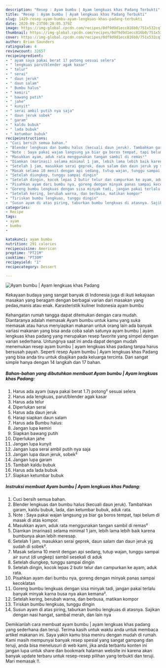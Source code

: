 ```yaml
---
description: "Resep : Ayam bumbu | Ayam lengkuas khas Padang Terbukti"
title: "Resep : Ayam bumbu | Ayam lengkuas khas Padang Terbukti"
slug: 1429-resep-ayam-bumbu-ayam-lengkuas-khas-padang-terbukti
date: 2020-09-23T00:28:05.379Z
image: https://img-global.cpcdn.com/recipes/0df9d9d1ecc816b0/751x532cq70/ayam-bumbu-ayam-lengkuas-khas-padang-foto-resep-utama.jpg
thumbnail: https://img-global.cpcdn.com/recipes/0df9d9d1ecc816b0/751x532cq70/ayam-bumbu-ayam-lengkuas-khas-padang-foto-resep-utama.jpg
cover: https://img-global.cpcdn.com/recipes/0df9d9d1ecc816b0/751x532cq70/ayam-bumbu-ayam-lengkuas-khas-padang-foto-resep-utama.jpg
author: Brian Saunders
ratingvalue: 4
reviewcount: 32657
recipeingredient:
- " ayam saya pakai berat 17 potong sesuai selera"
- " lengkuas parutblender agak kasar"
- " telur"
- " serai"
- " daun jeruk"
- " daun salam"
- " Bumbu halus"
- " kemiri"
- " bawang putih"
- " jahe"
- " kunyit"
- " serai ambil putih nya saja"
- " daun jeruk sobek"
- " garam"
- " kaldu bubuk"
- " lada bubuk"
- " ketumbar bubuk"
recipeinstructions:
- "Cuci bersih semua bahan."
- "Blender lengkuas dan bumbu halus (kecuali daun jeruk). Tambahkan garam, kaldu bubuk, lada, dan ketumbar bubuk, aduk rata."
- "Note : Saya pakai wajan langsung ya biar ga boros tempat, tapi belum di masak di atas kompor."
- "Masukkan ayam, aduk rata menggunakan tangan sambil di remas²"
- "Diamkan (marinasi) selama minimal 1 jam, lebih lama lebih baik karena bumbunya akan lebih meresap."
- "Setelah 1 jam, masukkan serai geprek, daun salam dan daun jeruk yg sudah di sobek²."
- "Masak selama 10 menit dengan api sedang, tutup wajan, tunggu sampai air surut (di ungkep) sambil sesekali di aduk"
- "Setelah diungkep, tunggu sampai dingin"
- "Setelah dingin, kocok lepas 2 butir telur dan campurkan ke ayam, aduk rata."
- "Pisahkan ayam dari bumbu nya, goreng dengan minyak panas sampai kecoklatan"
- "Goreng bumbu lengkuas dengan sisa minyak tadi, jangan pakai terlalu banyak minyak karna busa nya akan kemana²."
- "Setelah kering, berubah warna, dan berbusa, matikan kompor"
- "Tiriskan bumbu lengkuas, tunggu dingin"
- "Susun ayam di atas piring, taburkan bumbu lengkuas di atasnya. Sajikan dengan nasi hangat, sambal merah, dan lain nya"
categories:
- Recipe
tags:
- ayam
- bumbu
- 

katakunci: ayam bumbu  
nutrition: 291 calories
recipecuisine: American
preptime: "PT21M"
cooktime: "PT30M"
recipeyield: "1"
recipecategory: Dessert

---
```



![Ayam bumbu | Ayam lengkuas khas Padang](https://img-global.cpcdn.com/recipes/0df9d9d1ecc816b0/751x532cq70/ayam-bumbu-ayam-lengkuas-khas-padang-foto-resep-utama.jpg)

Kekayaan budaya yang sangat banyak di Indonesia juga di ikuti kekayaan masakan yang beragam dengan berbagai varian dari masakan yang pedas,manis atau enak. Karasteristik kuliner Indonesia ayam bumbu 

Kehangatan rumah tangga dapat ditemukan dengan cara mudah. Diantaranya adalah memasak Ayam bumbu 
untuk kamu yang suka memasak atau harus menyiapkan makanan untuk orang lain ada banyak variasi makanan yang bisa anda coba salah satunya ayam bumbu | ayam lengkuas khas padang yang merupakan resep favorite yang simpel dengan varian sederhana. Untungnya saat ini anda dapat dengan mudah menemukan resep ayam bumbu | ayam lengkuas khas padang tanpa harus bersusah payah.
Seperti resep Ayam bumbu | Ayam lengkuas khas Padang yang bisa anda tiru untuk disajikan pada keluarga tercinta. Dan sangat simple hanya dengan 14 langkah dan 17 bahan.


<!--inarticleads1-->

##### Bahan-bahan yang dibutuhkan membuat Ayam bumbu | Ayam lengkuas khas Padang:

1. Harus ada  ayam (saya pakai berat 1.7) potong² sesuai selera
1. Harus ada  lengkuas, parut/blender agak kasar
1. Harus ada  telur
1. Diperlukan  serai
1. Harus ada  daun jeruk
1. Harap siapkan  daun salam
1. Harus ada  Bumbu halus:
1. Jangan lupa  kemiri
1. Siapkan  bawang putih
1. Diperlukan  jahe
1. Jangan lupa  kunyit
1. Jangan lupa  serai ambil putih nya saja
1. Jangan lupa  daun jeruk, sobek²
1. Jangan lupa  garam
1. Tambah  kaldu bubuk
1. Harus ada  lada bubuk
1. Siapkan  ketumbar bubuk




<!--inarticleads2-->

##### Instruksi membuat  Ayam bumbu | Ayam lengkuas khas Padang:

1. Cuci bersih semua bahan.
1. Blender lengkuas dan bumbu halus (kecuali daun jeruk). Tambahkan garam, kaldu bubuk, lada, dan ketumbar bubuk, aduk rata.
1. Note : Saya pakai wajan langsung ya biar ga boros tempat, tapi belum di masak di atas kompor.
1. Masukkan ayam, aduk rata menggunakan tangan sambil di remas²
1. Diamkan (marinasi) selama minimal 1 jam, lebih lama lebih baik karena bumbunya akan lebih meresap.
1. Setelah 1 jam, masukkan serai geprek, daun salam dan daun jeruk yg sudah di sobek².
1. Masak selama 10 menit dengan api sedang, tutup wajan, tunggu sampai air surut (di ungkep) sambil sesekali di aduk
1. Setelah diungkep, tunggu sampai dingin
1. Setelah dingin, kocok lepas 2 butir telur dan campurkan ke ayam, aduk rata.
1. Pisahkan ayam dari bumbu nya, goreng dengan minyak panas sampai kecoklatan
1. Goreng bumbu lengkuas dengan sisa minyak tadi, jangan pakai terlalu banyak minyak karna busa nya akan kemana².
1. Setelah kering, berubah warna, dan berbusa, matikan kompor
1. Tiriskan bumbu lengkuas, tunggu dingin
1. Susun ayam di atas piring, taburkan bumbu lengkuas di atasnya. Sajikan dengan nasi hangat, sambal merah, dan lain nya




Demikianlah cara membuat ayam bumbu | ayam lengkuas khas padang yang sederhana dan teruji. Terima kasih untuk waktu anda untuk membaca artikel makanan ini. Saya yakin kamu bisa meniru dengan mudah di rumah. Kami masih mempunyai banyak resep spesial yang sangat gampang dan teruji, anda bisa menelusuri di web kami, jika anda terbantu konten ini jangan lupa untuk share dan bookmark halaman website ini karena akan banyak update terbaru untuk resep-resep pilihan yang terbukti dan teruji. Mari memasak !!. 
